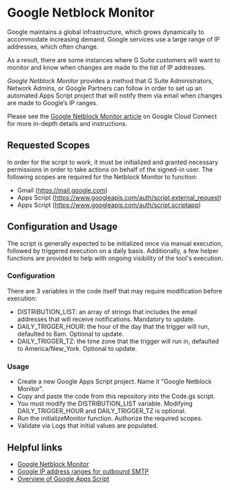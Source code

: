 # Google Netblock Monitor

Google maintains a global infrastructure, which grows dynamically to accommodate
increasing demand. Google services use a large range of IP addresses, which
often change.

As a result, there are some instances where G Suite customers will want to
monitor and know when changes are made to the list of IP addresses.

_Google Netblock Monitor_ provides a method that G Suite Administrators, Network
Admins, or Google Partners can follow in order to set up an automated Apps
Script project that will notify them via email when changes are made to Google’s
IP ranges.

Please see the
[Google Netblock Monitor article](https://www.cloudconnect.goog/docs/DOC-33011)
on Google Cloud Connect for more in-depth details and instructions.

## Requested Scopes

In order for the script to work, it must be initialized and granted necessary
permissions in order to take actions on behalf of the signed-in user. The
following scopes are required for the Netblock Monitor to function:

-   Gmail (https://mail.google.com)
-   Apps Script (https://www.googleapis.com/auth/script.external_request)
-   Apps Script (https://www.googleapis.com/auth/script.scriptapp)

## Configuration and Usage

The script is generally expected to be initialized once via manual execution,
followed by triggered execution on a daily basis. Additionally, a few helper
functions are provided to help with ongoing visibility of the tool's execution.

### Configuration

There are 3 variables in the code itself that may require modification before
execution:

-   DISTRIBUTION_LIST: an array of strings that includes the email addresses
    that will receive notifications. Mandatory to update.
-   DAILY_TRIGGER_HOUR: the hour of the day that the trigger will run, defaulted
    to 8am. Optional to update.
-   DAILY_TRIGGER_TZ: the time zone that the trigger will run in, defaulted to
    America/New_York. Optional to update.

### Usage

-   Create a new Google Apps Script project. Name it "Google Netblock Monitor".
-   Copy and paste the code from this repository into the Code.gs script.
-   You must modify the DISTRIBUTION_LIST variable. Modifying DAILY_TRIGGER_HOUR
    and DAILY_TRIGGER_TZ is optional.
-   Run the initializeMonitor function. Authorize the required scopes.
-   Validate via Logs that initial values are populated.

## Helpful links

-   [Google Netblock Monitor](https://www.cloudconnect.goog/docs/DOC-33011)
-   [Google IP address ranges for outbound SMTP](https://support.google.com/a/answer/60764)
-   [Overview of Google Apps Script](https://developers.google.com/apps-script/overview)

